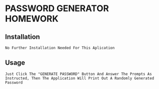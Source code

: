 # PASSWORD GENERATOR HOMEWORK

## Installation
    No Further Installation Needed For This Aplication

## Usage
    Just Click The "GENERATE PASSWORD" Button And Answer The Prompts As Instructed, Then The Application Will Print Out A Randomly Generated Password

